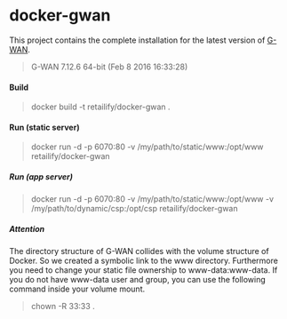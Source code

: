 # docker-gwan

This project contains the complete installation for the latest version of [G-WAN](http://gwan.ch).

> G-WAN 7.12.6 64-bit (Feb  8 2016 16:33:28)

#### Build
> docker build -t retailify/docker-gwan .

#### Run (static server)
> docker run -d -p 6070:80 -v /my/path/to/static/www:/opt/www retailify/docker-gwan

##### Run (app server)
> docker run -d -p 6070:80 -v /my/path/to/static/www:/opt/www -v /my/path/to/dynamic/csp:/opt/csp retailify/docker-gwan

##### Attention
The directory structure of G-WAN collides with the volume structure of Docker. So we created a symbolic link to the www directory. Furthermore you need to change your static file ownership to www-data:www-data. If you do not have www-data user and group, you can use the following command inside your volume mount.

> chown -R 33:33 .
